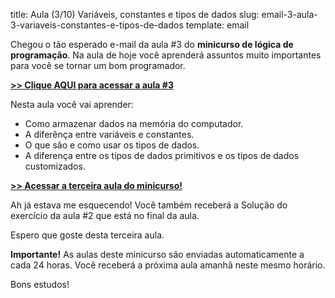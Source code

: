 title: Aula (3/10) Variáveis, constantes e tipos de dados
slug: email-3-aula-3-variaveis-constantes-e-tipos-de-dados
template: email

Chegou o tão esperado e-mail da aula #3 do **minicurso de lógica de programação**. Na aula de hoje você aprenderá assuntos muito importantes para você se tornar um bom programador.

[**>> Clique AQUI para acessar a aula #3**](http://mclp.dicasdeprogramacao.com.br/aula-3-variaveis-constantes-e-tipos-de-dados.html)

Nesta aula você vai aprender:

- Como armazenar dados na memória do computador.
- A diferênça entre variáveis e constantes.
- O que são e como usar os tipos de dados.
- A diferença entre os tipos de dados primitivos e os tipos de dados customizados.

[**>> Acessar a terceira aula do minicurso!**](http://mclp.dicasdeprogramacao.com.br/aula-3-variaveis-constantes-e-tipos-de-dados.html)

Ah já estava me esquecendo! Você também receberá a Solução do exercício da aula #2 que está no final da aula.

Espero que goste desta terceira aula.

**Importante!** As aulas deste minicurso são enviadas automaticamente a cada 24 horas. Você receberá a próxima aula amanhã neste mesmo horário.

Bons estudos!
